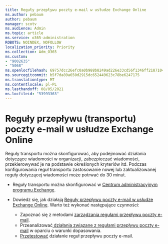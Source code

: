 ```yaml
---
title: Reguły przepływu poczty e-mail w usłudze Exchange Online
ms.author: pebaum
author: pebaum
manager: scotv
ms.audience: Admin
ms.topic: article
ms.service: o365-administration
ROBOTS: NOINDEX, NOFOLLOW
localization_priority: Priority
ms.collection: Adm_O365
ms.custom:
- "9002635"
- "5068"
ms.openlocfilehash: 69757dcc26efc0a0b988b8249ad226e33cd56f1346ff21871042ecbaee24550a
ms.sourcegitcommit: b5f7da89a650d2915dc652449623c78be6247175
ms.translationtype: MT
ms.contentlocale: pl-PL
ms.lasthandoff: 08/05/2021
ms.locfileid: "53993363"
---
```

# <a name="mail-flow-transport-rules-in-exchange-online"></a>Reguły przepływu (transportu) poczty e-mail w usłudze Exchange Online

Reguły transportu można skonfigurować, aby podejmować działania dotyczące wiadomości w organizacji, zabezpieczać wiadomości, przekierowywać je na podstawie określonych kryteriów itd. Podczas konfigurowania reguł transportu zastosowanie nowej lub zaktualizowanej reguły dotyczącej wiadomości może potrwać do 30 minut.

- Reguły transportu można skonfigurować w [Centrum administracyjnym programu Exchange](https://go.microsoft.com/fwlink/p/?linkid=834822).

- Dowiedz się, jak działają [Reguły przepływu poczty e-mail w usłudze Exchange Online](https://docs.microsoft.com/exchange/security-and-compliance/mail-flow-rules/mail-flow-rules). Warto też wykonać następujące czynności:

    - Zapoznać się z metodami [zarządzania regułami przepływu poczty e-mail](https://docs.microsoft.com/exchange/security-and-compliance/mail-flow-rules/manage-mail-flow-rules).
    - Przeanalizować[ działania związane z regułami przepływu poczty e-mail](https://docs.microsoft.com/exchange/security-and-compliance/mail-flow-rules/mail-flow-rule-actions) w oparciu o warunki dopasowania.
    - [Przetestować](https://docs.microsoft.com/exchange/security-and-compliance/mail-flow-rules/test-mail-flow-rules) działanie reguł przepływu poczty e-mail.

